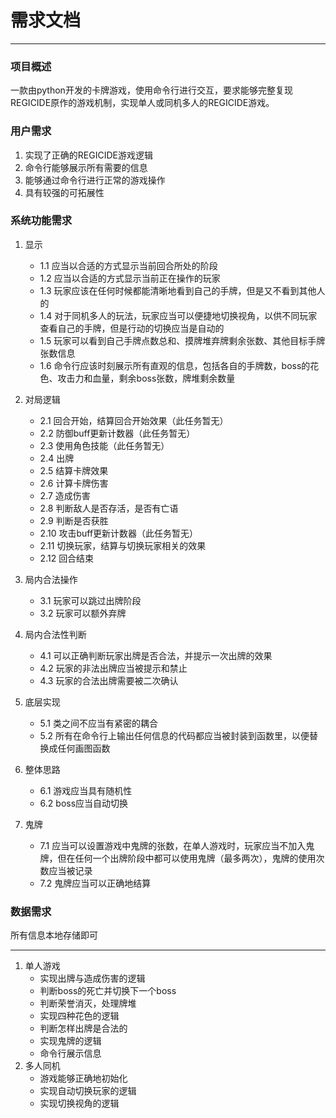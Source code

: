 # 需求文档

---

### 项目概述
一款由python开发的卡牌游戏，使用命令行进行交互，要求能够完整复现REGICIDE原作的游戏机制，实现单人或同机多人的REGICIDE游戏。

### 用户需求
1. 实现了正确的REGICIDE游戏逻辑
2. 命令行能够展示所有需要的信息
3. 能够通过命令行进行正常的游戏操作
4. 具有较强的可拓展性

### 系统功能需求
1. 显示
   - 1.1 应当以合适的方式显示当前回合所处的阶段
   - 1.2 应当以合适的方式显示当前正在操作的玩家
   - 1.3 玩家应该在任何时候都能清晰地看到自己的手牌，但是又不看到其他人的
   - 1.4 对于同机多人的玩法，玩家应当可以便捷地切换视角，以供不同玩家查看自己的手牌，但是行动的切换应当是自动的
   - 1.5 玩家可以看到自己手牌点数总和、摸牌堆弃牌剩余张数、其他目标手牌张数信息
   - 1.6 命令行应该时刻展示所有直观的信息，包括各自的手牌数，boss的花色、攻击力和血量，剩余boss张数，牌堆剩余数量

2. 对局逻辑
   - 2.1 回合开始，结算回合开始效果（此任务暂无）
   - 2.2 防御buff更新计数器（此任务暂无）
   - 2.3 使用角色技能（此任务暂无）
   - 2.4 出牌
   - 2.5 结算卡牌效果
   - 2.6 计算卡牌伤害
   - 2.7 造成伤害
   - 2.8 判断敌人是否存活，是否有亡语
   - 2.9 判断是否获胜
   - 2.10 攻击buff更新计数器（此任务暂无）
   - 2.11 切换玩家，结算与切换玩家相关的效果
   - 2.12 回合结束

3. 局内合法操作
   - 3.1 玩家可以跳过出牌阶段
   - 3.2 玩家可以额外弃牌
   

4. 局内合法性判断
   - 4.1 可以正确判断玩家出牌是否合法，并提示一次出牌的效果
   - 4.2 玩家的非法出牌应当被提示和禁止
   - 4.3 玩家的合法出牌需要被二次确认

5. 底层实现
   - 5.1 类之间不应当有紧密的耦合
   - 5.2 所有在命令行上输出任何信息的代码都应当被封装到函数里，以便替换成任何画图函数

6. 整体思路
   - 6.1 游戏应当具有随机性
   - 6.2 boss应当自动切换


7. 鬼牌
   - 7.1 应当可以设置游戏中鬼牌的张数，在单人游戏时，玩家应当不加入鬼牌，但在任何一个出牌阶段中都可以使用鬼牌（最多两次），鬼牌的使用次数应当被记录
   - 7.2 鬼牌应当可以正确地结算

### 数据需求
所有信息本地存储即可

---
1. 单人游戏
   + 实现出牌与造成伤害的逻辑
   + 判断boss的死亡并切换下一个boss
   + 判断荣誉消灭，处理牌堆
   + 实现四种花色的逻辑
   + 判断怎样出牌是合法的
   + 实现鬼牌的逻辑
   + 命令行展示信息
2. 多人同机
   + 游戏能够正确地初始化
   + 实现自动切换玩家的逻辑
   + 实现切换视角的逻辑